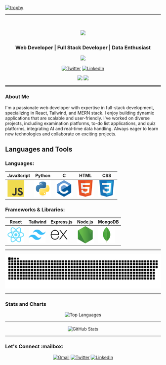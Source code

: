 [![trophy](https://github-profile-trophy.vercel.app/?username=AvoyBaruah&title=Stars,Commits,Repositories,MultipleLang,Experience,PullRequest&theme=onedark&margin-w=20&no-frame=true)](https://github.com/AvoyBaruah/github-profile-trophy)

---

<h1 align="center">
    <img src="https://readme-typing-svg.herokuapp.com/?font=Righteous&size=35&center=true&vCenter=true&width=500&height=70&color=5643F7&duration=4000&lines=Hi+There!+👋;+I'm+Avoy+Baruah!;" />
</h1>

<h3 align="center">Web Developer | Full Stack Developer | Data Enthusiast</h3>
<p align="center">
  <img width="400" src="https://qph.cf2.quoracdn.net/main-qimg-3bd139022dfbf3b91ec200318cc13148">
</p>

<p align="center">
  <a href="https://twitter.com/avoy_dev" target="_blank"><img src="https://img.shields.io/twitter/follow/avoy_dev?style=for-the-badge&logo=twitter&logoColor=white" alt="Twitter"></a>
  <a href="https://www.linkedin.com/in/avoy-baruah/" target="_blank"><img src="https://img.shields.io/badge/-LinkedIn-blue?style=for-the-badge&logo=linkedin&logoColor=white" alt="LinkedIn"></a>
</p>

<p align="center">
  <a href="https://www.linkedin.com/in/avoy-baruah/" target="_blank"><img src="https://img.shields.io/badge/linkedin-black?style=flat&logo=linkedin&logoColor=white&labelColor=black&color=black"></a>
  <a href="mailto:avoycoc123@gmail.com"><img src="https://img.shields.io/badge/gmail-black?style=flat&logo=gmail&logoColor=white&labelColor=black&color=black"></a>
</p>
<hr style="border: 1px solid black;"> 

<h3>About Me</h3>
<p>
    I'm a passionate web developer with expertise in full-stack development, specializing in React, Tailwind, and MERN stack. I enjoy building dynamic applications that are scalable and user-friendly. I've worked on diverse projects, including examination platforms, to-do list applications, and quiz platforms, integrating AI and real-time data handling. Always eager to learn new technologies and collaborate on exciting projects.
</p>

## Languages and Tools 
<div>

### Languages:
| JavaScript | Python | C | HTML | CSS |
|----------|----------|----------|-----|-----|
|  <img src="https://github.com/devicons/devicon/blob/master/icons/javascript/javascript-original.svg" title="JavaScript" alt="JavaScript" width="55" height="55"/> |  <img src="https://github.com/devicons/devicon/blob/master/icons/python/python-original.svg" title="Python" alt="Python" width="55" height="55"/> |  <img src="https://github.com/devicons/devicon/blob/master/icons/c/c-original.svg" title="C" alt="C" width="55" height="55"/> |  <img src="https://github.com/devicons/devicon/blob/master/icons/html5/html5-original.svg" title="HTML" alt="HTML" width="55" height="55"/> |  <img src="https://github.com/devicons/devicon/blob/master/icons/css3/css3-original.svg" title="CSS" alt="CSS" width="55" height="55"/> |

### Frameworks & Libraries:
| React | Tailwind | Express.js | Node.js | MongoDB |
|----------|----------|----------|----------|----------|
|  <img src="https://github.com/devicons/devicon/blob/master/icons/react/react-original.svg" title="React" alt="React" width="55" height="55"/> |  <img src="https://github.com/devicons/devicon/blob/master/icons/tailwindcss/tailwindcss-original.svg" title="Tailwind" alt="Tailwind" width="55" height="55"/> |  <img src="https://github.com/devicons/devicon/blob/master/icons/express/express-original.svg" title="Express.js" alt="Express.js" width="55" height="55"/> |  <img src="https://github.com/devicons/devicon/blob/master/icons/nodejs/nodejs-original.svg" title="Node.js" alt="Node.js" width="55" height="55"/> |  <img src="https://github.com/devicons/devicon/blob/master/icons/mongodb/mongodb-original.svg" title="MongoDB" alt="MongoDB" width="55" height="55"/> |

---

<p align="center">
 <img width="1000" src="assets/github-snake.svg" alt="snake"/>
</p>

---

<h3>Stats and Charts</h3>
<p align="center">
  <img src="https://github-readme-stats.vercel.app/api/top-langs/?username=AvoyBaruah&show_icons=true&layout=compact&langs_count=8&theme=dark" alt="Top Languages" />
</p>

---

<p align="center">
  <img src="https://github-readme-stats.vercel.app/api?username=AvoyBaruah&show_icons=true&locale=en&count_private=true&theme=dark" alt="GitHub Stats" />
</p>

---

<h3>Let's Connect :mailbox:</h3>
<p align="center">
  <a href="mailto:avoycoc123@gmail.com"><img src="https://img.shields.io/badge/Gmail-D14836?style=for-the-badge&logo=gmail&logoColor=white" alt="Gmail"></a>
  <a href="https://twitter.com/avoy_dev" target="_blank"><img src="https://img.shields.io/badge/Twitter-%231DA1F2?style=for-the-badge&logo=twitter&logoColor=white" alt="Twitter"></a>
  <a href="https://www.linkedin.com/in/avoy-baruah/" target="_blank"><img src="https://img.shields.io/badge/LinkedIn-%230077B5?style=for-the-badge&logo=linkedin&logoColor=white" alt="LinkedIn"></a>
</p>
